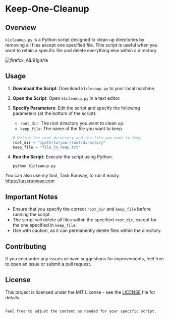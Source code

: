 # Keep-One-Cleanup

## Overview

`k1cleanup.py` is a Python script designed to clean up directories by removing all files except one specified file. This script is useful when you want to retain a specific file and delete everything else within a directory.

![firefox_AIL91gisYe](https://github.com/davidinfosec/keep-one-cleanup/assets/87215831/0db8bfb8-514d-4cbe-99a4-e0dc5d3941ec)

## Usage

1. **Download the Script**: Download `k1cleanup.py` to your local machine.

2. **Open the Script**: Open `k1cleanup.py` in a text editor.

3. **Specify Parameters**: Edit the script and specify the following parameters (at the bottom of the script):
   - `root_dir`: The root directory you want to clean up.
   - `keep_file`: The name of the file you want to keep.

   ```python
   # Define the root directory and the file you want to keep
   root_dir = "/path/to/your/root/directory"
   keep_file = "file_to_keep.txt"
   ```

4. **Run the Script**: Execute the script using Python.

   ```
   python k1cleanup.py
   ```

You can also use my tool, Task Runway, to run it easily.
https://taskrunway.com

## Important Notes

- Ensure that you specify the correct `root_dir` and `keep_file` before running the script.
- The script will delete all files within the specified `root_dir`, except for the one specified in `keep_file`.
- Use with caution, as it can permanently delete files within the directory.

## Contributing

If you encounter any issues or have suggestions for improvements, feel free to open an issue or submit a pull request.

## License

This project is licensed under the MIT License - see the [LICENSE](LICENSE) file for details.
```

Feel free to adjust the content as needed for your specific script.
